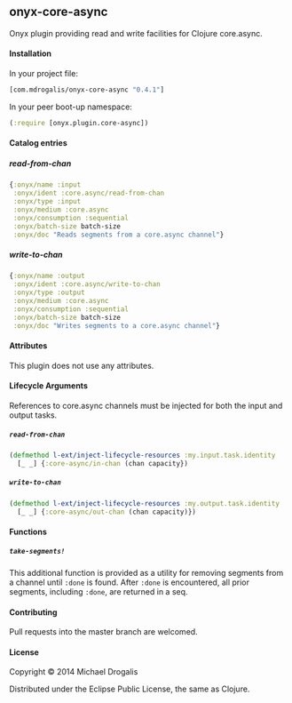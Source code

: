 ## onyx-core-async

Onyx plugin providing read and write facilities for Clojure core.async.

#### Installation

In your project file:

```clojure
[com.mdrogalis/onyx-core-async "0.4.1"]
```

In your peer boot-up namespace:

```clojure
(:require [onyx.plugin.core-async])
```

#### Catalog entries

##### read-from-chan

```clojure
{:onyx/name :input
 :onyx/ident :core.async/read-from-chan
 :onyx/type :input
 :onyx/medium :core.async
 :onyx/consumption :sequential
 :onyx/batch-size batch-size
 :onyx/doc "Reads segments from a core.async channel"}
```

##### write-to-chan

```clojure
{:onyx/name :output
 :onyx/ident :core.async/write-to-chan
 :onyx/type :output
 :onyx/medium :core.async
 :onyx/consumption :sequential
 :onyx/batch-size batch-size
 :onyx/doc "Writes segments to a core.async channel"}
```

#### Attributes

This plugin does not use any attributes.

#### Lifecycle Arguments

References to core.async channels must be injected for both the input and output tasks.

##### `read-from-chan`

```clojure
(defmethod l-ext/inject-lifecycle-resources :my.input.task.identity
  [_ _] {:core-async/in-chan (chan capacity})
```

##### `write-to-chan`

```clojure
(defmethod l-ext/inject-lifecycle-resources :my.output.task.identity
  [_ _] {:core-async/out-chan (chan capacity)})
```

#### Functions

##### `take-segments!`

This additional function is provided as a utility for removing segments
from a channel until `:done` is found. After `:done` is encountered, all prior segments,
including `:done`, are returned in a seq.

#### Contributing

Pull requests into the master branch are welcomed.

#### License

Copyright © 2014 Michael Drogalis

Distributed under the Eclipse Public License, the same as Clojure.

